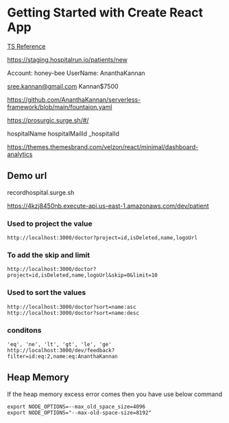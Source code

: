 # Getting Started with Create React App

[TS Reference](https://github.com/AnanthaKannan/JAVASCRIPT-BASIC/blob/master/typescript.js)


https://staging.hospitalrun.io/patients/new


Account: honey-bee
UserName: AnanthaKannan



sree.kannan@gmail.com
Kannan$7500


https://github.com/AnanthaKannan/serverless-framework/blob/main/fountaion.yaml

https://prosurgic.surge.sh/#/


<!-- storage local -->
hospitalName
hospitalMailId
_hospitalId


https://themes.themesbrand.com/velzon/react/minimal/dashboard-analytics

## Demo url
recordhospital.surge.sh

https://4kzj8450nb.execute-api.us-east-1.amazonaws.com/dev/patient

### Used to project the value
```
http://localhost:3000/doctor?project=id,isDeleted,name,logoUrl 
```

### To add the skip and limit
```
http://localhost:3000/doctor?project=id,isDeleted,name,logoUrl&skip=0&limit=10
```

### Used to sort the values
```
http://localhost:3000/doctor?sort=name:asc 
http://localhost:3000/doctor?sort=name:desc 
```

### conditons
```
'eq', 'ne', 'lt', 'gt', 'le', 'ge'
http://localhost:3000/dev/feedback?filter=id:eq:2,name:eq:AnanthaKannan
```

<!-- const res = await axios.get('https://httpbin.org/get', { params: { answer: 42 } }); -->

## Heap Memory
If the heap memory excess error comes then you have use below command
```
export NODE_OPTIONS=--max_old_space_size=4096 
export NODE_OPTIONS="--max-old-space-size=8192"
```